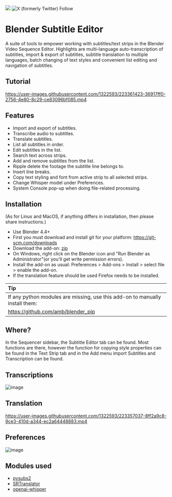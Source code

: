 [<img src="https://img.shields.io/badge/Discord%20-%20Invite">](https://discord.gg/HMYpnPzbTm) ![X (formerly Twitter) Follow](https://img.shields.io/twitter/follow/tintwotin)
# Blender Subtitle Editor

A suite of tools to empower working with subtitles/text strips in the Blender Video Sequence Editor. Highlights are multi-language auto-transcription of subtitles, import & export of subtitles, subtitle translation to multiple languages, batch changing of text styles and convenient list editing and navigation of subtitles.

## Tutorial

https://user-images.githubusercontent.com/1322593/223361423-36917ff0-2756-4e80-8c29-ce83096bf085.mp4

## Features
* Import and export of subtitles.
* Transcribe audio to subtitles.
* Translate subtitles.
* List all subtitles in order.
* Edit subtitles in the list.
* Search text across strips. 
* Add and remove subtitles from the list.
* Ripple delete the footage the subtitle line belongs to. 
* Insert line breaks.
* Copy text styling and font from active strip to all selected strips.
* Change Whisper model under Preferences.
* System Console pop-up when doing file-related processing.

## Installation
(As for Linux and MacOS, if anything differs in installation, then please share instructions.)
* Use Blender 4.4+
* First you must download and install git for your platform: https://git-scm.com/downloads
* Download the add-on: [zip](https://github.com/tin2tin/subtitle_editor/archive/refs/heads/main.zip)
* On Windows, right click on the Blender icon and "Run Blender as Administrator"(or you'll get write permission errors).
* Install the add-on as usual: Preferences > Add-ons > Install > select file > enable the add-on.
* If the translation feature should be used Firefox needs to be installed.  

Tip           |
:------------- |
If any python modules are missing, use this add-on to manually install them:      |
https://github.com/amb/blender_pip      |

## Where?
In the Sequencer sidebar, the Subtitle Editor tab can be found. Most functions are there, however the function for copying style properties can be found in the Text Strip tab and in the Add menu import Subtitles and Transcription can be found.

## Transcriptions

![image](https://github.com/user-attachments/assets/82594e0a-7af6-4461-a23f-a316b0a5024f)

## Translation

https://user-images.githubusercontent.com/1322593/223357037-8ff2a9c8-9ce3-410d-a344-ec2a64448883.mp4

## Preferences

![image](https://user-images.githubusercontent.com/1322593/229266954-d5397992-7299-4157-b136-47fd3ecc8037.png)

## Modules used
* [pysubs2](https://github.com/tkarabela/pysubs2)
* [SRTranslator](https://github.com/sinedie/SRTranslator)
* [openai-whisper](https://github.com/openai/whisper)



